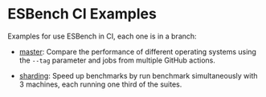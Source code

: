 # ESBench CI Examples

Examples for use ESBench in CI, each one is in a branch:

- [master](https://github.com/ESBenchmark/ci-examples/tree/master): Compare the performance of different operating systems using the `--tag` parameter and jobs from multiple GitHub actions.

- [sharding](https://github.com/ESBenchmark/ci-examples/tree/sharding): Speed up benchmarks by run benchmark simultaneously with 3 machines, each running one third of the suites.
